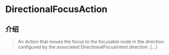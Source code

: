 # DirectionalFocusAction

## 介绍

> An Action that moves the focus to the focusable node in the direction configured by the associated DirectionalFocusIntent.direction. [...]
